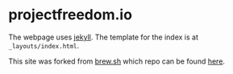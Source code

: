 # projectfreedom.io

The webpage uses [jekyll](https://github.com/jekyll/jekyll). The template for
the index is at `_layouts/index.html`.

This site was forked from [brew.sh](https://brew.sh) which repo can be found [here](https://github.com/Homebrew/brew.sh).
